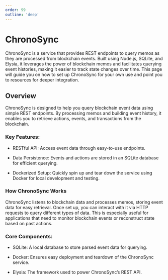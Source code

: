 ```yaml
---
order: 99
outline: 'deep'
---
```


# ChronoSync

ChronoSync is a service that provides REST endpoints to query memos as they are processed from blockchain events. Built using Node.js, SQLite, and Elysia, it leverages the power of blockchain memos and facilitates querying event histories, making it easier to track state changes over time. This page will guide you on how to set up ChronoSync for your own use and point you to resources for deeper integration.

## Overview
ChronoSync is designed to help you query blockchain event data using simple REST endpoints. By processing memos and building event history, it enables you to retrieve actions, events, and transactions from the blockchain.

### Key Features:
- RESTful API: Access event data through easy-to-use endpoints.

- Data Persistence: Events and actions are stored in an SQLite database for efficient querying.

- Dockerized Setup: Quickly spin up and tear down the service using Docker for local development and testing.

### How ChronoSync Works

ChronoSync listens to blockchain data and processes memos, storing event data for easy retrieval. Once set up, you can interact with it via HTTP requests to query different types of data. This is especially useful for applications that need to monitor blockchain events or reconstruct state based on past actions.

### Core Components:

- SQLite: A local database to store parsed event data for querying.

- Docker: Ensures easy deployment and teardown of the ChronoSync service.

- Elysia: The framework used to power ChronoSync’s REST API.